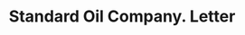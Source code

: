 ---
doi: 10.7916/D8W67Z0D
date_other: '1916'
date_other_textual: '1916'
form: correspondence
genre:
- Letters (correspondence)
name:
- Standard Oil Company
object_in_context_url: https://biggert.cul.columbia.edu/items/view/ave_biggert_01810
subject_hierarchical_geographic:
- Sugar Creek, Missouri, United States
- Wood River, Illinois, United States
- Whiting, Indiana, United States
subject_name:
- Standard Oil Company
title: Standard Oil Company. Letter
sort_title: Standard Oil Company. Letter
call_number: ave_biggert_01810
coordinates:
- 39.11805555555556,-94.43555555555555
- 38.863055555555555,-90.0886111111111
- 41.67611111111111,-87.49055555555556
pid: ave_biggert_01810
identifiers: ave_biggert_01810
thumbnail: https://derivativo-2.library.columbia.edu/iiif/2/ldpd:490835/full/!256,256/0/native.jpg
permalink: /biggert/ave_biggert_01810/
layout: iiif-image-page
---